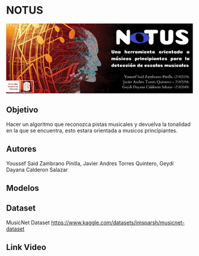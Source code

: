 # NOTUS
![img](https://github.com/Dayanasalazar13/NOTUS-IA/blob/main/notus%20banner.png)

## Objetivo 
Hacer un algoritmo que reconozca pistas musicales y devuelva la tonalidad en la que se encuentra, esto estara orientada a musicos principiantes.

## Autores
Youssef Said Zambrano Pinilla, Javier Andres Torres Quintero, Geydi Dayana Calderon Salazar 

## Modelos 


## Dataset 
MusicNet Dataset
https://www.kaggle.com/datasets/imsparsh/musicnet-dataset

## Link Video 
